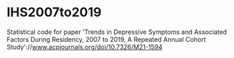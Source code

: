 # IHS2007to2019

Statistical code for paper 'Trends in Depressive Symptoms and Associated Factors During Residency, 2007 to 2019,
A Repeated Annual Cohort Study'://www.acpjournals.org/doi/10.7326/M21-1594

